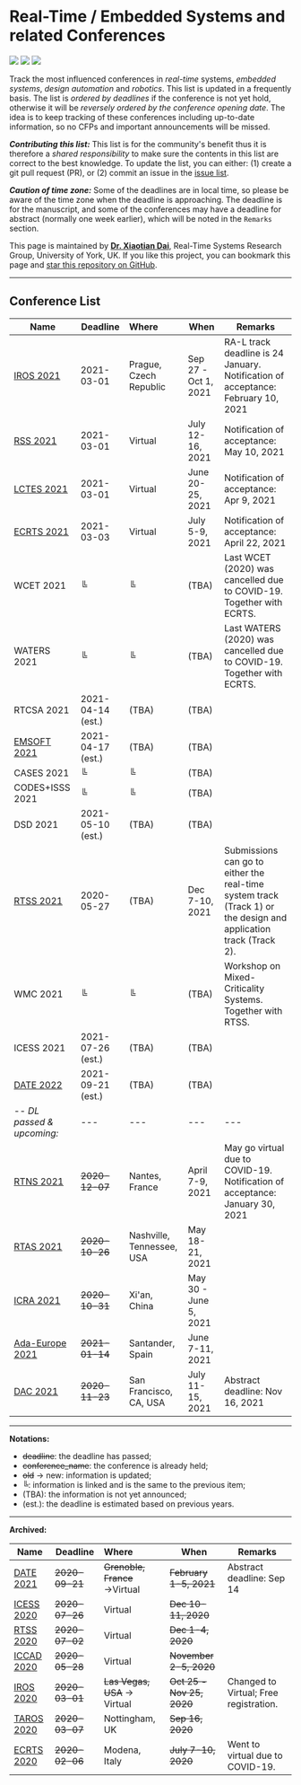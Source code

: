 # Real-Time / Embedded Systems and related Conferences

![](https://badgen.net/github/stars/automaticdai/realtime-embedded-conferences)  ![](https://badgen.net/github/issues/automaticdai/realtime-embedded-conferences)  ![](https://badgen.net/github/contributors/automaticdai/realtime-embedded-conferences)

Track the most influenced conferences in _real-time_ systems, _embedded systems_, _design automation_ and _robotics_. This list is updated in a frequently basis. The list is _ordered by deadlines_ if the conference is not yet hold, otherwise it will be _reversely ordered by the conference opening date_. The idea is to keep tracking of these conferences including up-to-date information, so no CFPs and important announcements will be missed.

***Contributing this list:*** This list is for the community's benefit thus it is therefore a _shared responsibility_ to make sure the contents in this list are correct to the best knowledge. To update the list, you can either: (1) create a git pull request (PR), or (2) commit an issue in the [issue list](https://github.com/automaticdai/realtime-embedded-conferences/issues).

***Caution of time zone:*** Some of the deadlines are in local time, so please be aware of the time zone when the deadline is approaching. The deadline is for the manuscript, and some of the conferences may have a deadline for abstract (normally one week earlier), which will be noted in the `Remarks` section.

This page is maintained by **[Dr. Xiaotian Dai](http://www.xiaotiandai.com)**, Real-Time Systems Research Group, University of York, UK. If you like this project, you can bookmark this page and [star this repository on GitHub](https://github.com/automaticdai/realtime-embedded-conferences).

---

## Conference List

| Name                                                     | Deadline          | Where                     | When                  | Remarks                                                      |
| -------------------------------------------------------- | ----------------- | :------------------------ | --------------------- | ------------------------------------------------------------ |
| [IROS 2021](http://www.iros2021.org/)                    | 2021-03-01        | Prague, Czech Republic    | Sep 27 - Oct 1, 2021  | RA-L track deadline is 24 January. <br />Notification of acceptance: February 10, 2021 |
| [RSS 2021](https://roboticsconference.org/)              | 2021-03-01        | Virtual                   | July 12-16, 2021      | Notification of acceptance: May 10, 2021                     |
| [LCTES 2021](https://pldi21.sigplan.org/home/LCTES-2021) | 2021-03-01        | Virtual                   | June 20-25, 2021      | Notification of acceptance: Apr 9, 2021                      |
| [ECRTS 2021](https://www.ecrts.org/)                     | 2021-03-03        | Virtual                   | July 5-9, 2021        | Notification of acceptance: April 22, 2021                   |
| WCET 2021                                                | ╚                 | ╚                         | (TBA)                 | Last WCET (2020) was cancelled due to COVID-19. Together with ECRTS. |
| WATERS 2021                                              | ╚                 | ╚                         | (TBA)                 | Last WATERS (2020) was cancelled due to COVID-19. Together with ECRTS. |
| RTCSA 2021                                               | 2021-04-14 (est.) | (TBA)                     | (TBA)                 |                                                              |
| [EMSOFT 2021](https://esweek.org/emsoft/)                | 2021-04-17 (est.) | (TBA)                     | (TBA)                 |                                                              |
| CASES 2021                                               | ╚                 | ╚                         | (TBA)                 |                                                              |
| CODES+ISSS 2021                                          | ╚                 | ╚                         | (TBA)                 |                                                              |
| DSD 2021                                                 | 2021-05-10 (est.) | (TBA)                     | (TBA)                 |                                                              |
| [RTSS 2021](http://2021.rtss.org/)                       | 2020-05-27        | (TBA)                     | Dec 7-10, 2021        | Submissions can go to either the real-time system track (Track 1) or the design and application track (Track 2). |
| WMC 2021                                                 | ╚                 | ╚                         | (TBA)                 | Workshop on Mixed-Criticality Systems. Together with RTSS.   |
| ICESS 2021                                               | 2021-07-26 (est.) | (TBA)                     | (TBA)                 |                                                              |
| [DATE 2022](https://www.date-conference.com/)            | 2021-09-21 (est.) | (TBA)                     | (TBA)                 |                                                              |
| -- *DL passed & upcoming:*                               | ---               | ---                       | ---                   | ---                                                          |
| [RTNS 2021](https://rtns2021.univ-nantes.fr/)            | ~~2020-12-07~~    | Nantes, France            | April 7-9, 2021       | May go virtual due to COVID-19.<br />Notification of acceptance: January 30, 2021 |
| [RTAS 2021](http://2021.rtas.org/)                       | ~~2020-10-26~~    | Nashville, Tennessee, USA | May 18-21, 2021       |                                                              |
| [ICRA 2021](http://www.icra2021.org/)                    | ~~2020-10-31~~    | Xi'an, China              | May 30 - June 5, 2021 |                                                              |
| [Ada-Europe 2021](https://www.istr.unican.es/ae2021/)    | ~~2021-01-14~~    | Santander, Spain          | June 7-11, 2021       |                                                              |
| [DAC 2021](https://dac.com/call-for-contributions)       | ~~2020-11-23~~    | San Francisco, CA, USA    | July 11-15, 2021      | Abstract deadline: Nov 16, 2021                              |


---

**Notations:**

-   ~~deadline~~: the deadline has passed;
-   ~~conference_name~~: the conference is already held; 
-   ~~old~~ → new: information is updated;
-   ╚: information is linked and is the same to the previous item;
-   (TBA): the information is not yet announced;
-   (est.): the deadline is estimated based on previous years.

---

**Archived:**

| Name                                                         | Deadline       | Where                         | When                      | Remarks                                |
| ------------------------------------------------------------ | -------------- | :---------------------------- | ------------------------- | -------------------------------------- |
| [DATE 2021](https://www.date-conference.com/)                | ~~2020-09-21~~ | ~~Grenoble, France~~ →Virtual | ~~February 1-5, 2021~~    | Abstract deadline: Sep 14              |
| [ICESS 2020](http://icess.net/)                              | ~~2020-07-26~~ | Virtual                       | ~~Dec 10-11, 2020~~       |                                        |
| [RTSS 2020](http://2020.rtss.org/)                           | ~~2020-07-02~~ | Virtual                       | ~~Dec 1-4, 2020~~         |                                        |
| [ICCAD 2020](https://iccad.com/)                             | ~~2020-05-28~~ | Virtual                       | ~~November 2-5, 2020~~    |                                        |
| [IROS 2020](https://www.iros2020.org/index.html)             | ~~2020-03-01~~ | ~~Las Vegas, USA~~ → Virtual  | ~~Oct 25 - Nov 25, 2020~~ | Changed to Virtual; Free registration. |
| [TAROS 2020](https://www.nottingham.ac.uk/conference/fac-eng/taros/index.aspx) | ~~2020-03-07~~ | Nottingham, UK                | ~~Sep 16, 2020~~          |                                        |
| [ECRTS 2020](https://www.ecrts.org/)                         | ~~2020-02-06~~ | Modena, Italy                 | ~~July 7-10, 2020~~       | Went to virtual due to COVID-19.       |

